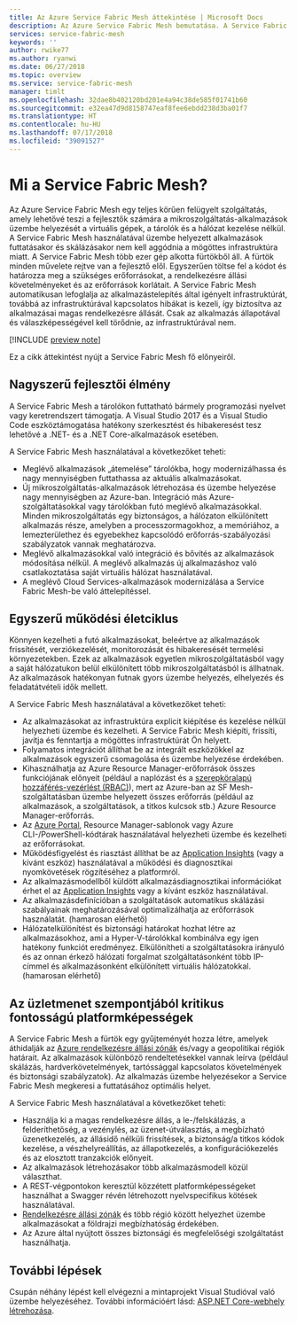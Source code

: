 ```yaml
---
title: Az Azure Service Fabric Mesh áttekintése | Microsoft Docs
description: Az Azure Service Fabric Mesh bemutatása. A Service Fabric Mesh használatával anélkül helyezheti üzembe és skálázhatja az alkalmazást, hogy aggódnia kellene az alkalmazás infrastrukturális igényei miatt.
services: service-fabric-mesh
keywords: ''
author: rwike77
ms.author: ryanwi
ms.date: 06/27/2018
ms.topic: overview
ms.service: service-fabric-mesh
manager: timlt
ms.openlocfilehash: 32dae8b402120bd201e4a94c38de585f01741b60
ms.sourcegitcommit: e32ea47d9d8158747eaf8fee6ebdd238d3ba01f7
ms.translationtype: HT
ms.contentlocale: hu-HU
ms.lasthandoff: 07/17/2018
ms.locfileid: "39091527"
---
```

# <a name="what-is-service-fabric-mesh"></a>Mi a Service Fabric Mesh?

Az Azure Service Fabric Mesh egy teljes körűen felügyelt szolgáltatás, amely lehetővé teszi a fejlesztők számára a mikroszolgáltatás-alkalmazások üzembe helyezését a virtuális gépek, a tárolók és a hálózat kezelése nélkül. A Service Fabric Mesh használatával üzembe helyezett alkalmazások futtatásakor és skálázásakor nem kell aggódnia a mögöttes infrastruktúra miatt.  A Service Fabric Mesh több ezer gép alkotta fürtökből áll.  A fürtök minden művelete rejtve van a fejlesztő elől. Egyszerűen töltse fel a kódot és határozza meg a szükséges erőforrásokat, a rendelkezésre állási követelményeket és az erőforrások korlátait.  A Service Fabric Mesh automatikusan lefoglalja az alkalmazástelepítés által igényelt infrastruktúrát, továbbá az infrastruktúrával kapcsolatos hibákat is kezeli, így biztosítva az alkalmazásai magas rendelkezésre állását. Csak az alkalmazás állapotával és válaszképességével kell törődnie, az infrastruktúrával nem.  

[!INCLUDE [preview note](./includes/include-preview-note.md)]

Ez a cikk áttekintést nyújt a Service Fabric Mesh fő előnyeiről.

## <a name="great-developer-experience"></a>Nagyszerű fejlesztői élmény

A Service Fabric Mesh a tárolókon futtatható bármely programozási nyelvet vagy keretrendszert támogatja. A Visual Studio 2017 és a Visual Studio Code eszköztámogatása hatékony szerkesztést és hibakeresést tesz lehetővé a .NET- és a .NET Core-alkalmazások esetében. 

A Service Fabric Mesh használatával a következőket teheti:

- Meglévő alkalmazások „átemelése” tárolókba, hogy modernizálhassa és nagy mennyiségben futtathassa az aktuális alkalmazásokat. 
- Új mikroszolgáltatás-alkalmazások létrehozása és üzembe helyezése nagy mennyiségben az Azure-ban.  Integráció más Azure-szolgáltatásokkal vagy tárolókban futó meglévő alkalmazásokkal. Minden mikroszolgáltatás egy biztonságos, a hálózaton elkülönített alkalmazás része, amelyben a processzormagokhoz, a memóriához, a lemezterülethez és egyebekhez kapcsolódó erőforrás-szabályozási szabályzatok vannak meghatározva.
- Meglévő alkalmazásokkal való integráció és bővítés az alkalmazások módosítása nélkül. A meglévő alkalmazás új alkalmazáshoz való csatlakoztatása saját virtuális hálózat használatával.  
- A meglévő Cloud Services-alkalmazások modernizálása a Service Fabric Mesh-be való áttelepítéssel.  

## <a name="simple-operational-lifecycle"></a>Egyszerű működési életciklus

Könnyen kezelheti a futó alkalmazásokat, beleértve az alkalmazások frissítését, verziókezelését, monitorozását és hibakeresését termelési környezetekben. Ezek az alkalmazások egyetlen mikroszolgáltatásból vagy a saját hálózatukon belül elkülönített több mikroszolgáltatásból is állhatnak. Az alkalmazások hatékonyan futnak gyors üzembe helyezés, elhelyezés és feladatátvételi idők mellett.

A Service Fabric Mesh használatával a következőket teheti:

- Az alkalmazásokat az infrastruktúra explicit kiépítése és kezelése nélkül helyezheti üzembe és kezelheti.  A Service Fabric Mesh kiépíti, frissíti, javítja és fenntartja a mögöttes infrastruktúrát Ön helyett.
- Folyamatos integrációt állíthat be az integrált eszközökkel az alkalmazások egyszerű csomagolása és üzembe helyezése érdekében.
- Kihasználhatja az Azure Resource Manager-erőforrások összes funkciójának előnyeit (például a naplózást és a [szerepköralapú hozzáférés-vezérlést (RBAC)](/azure/role-based-access-control/overview)), mert az Azure-ban az SF Mesh-szolgáltatásban üzembe helyezett összes erőforrás (például az alkalmazások, a szolgáltatások, a titkos kulcsok stb.) Azure Resource Manager-erőforrás. 
- Az [Azure Portal](https://portal.azure.com), Resource Manager-sablonok vagy Azure CLI-/PowerShell-kódtárak használatával helyezheti üzembe és kezelheti az erőforrásokat.
- Működésfigyelést és riasztást állíthat be az [Application Insights](/azure/application-insights/) (vagy a kívánt eszköz) használatával a működési és diagnosztikai nyomkövetések rögzítéséhez a platformról. 
- Az alkalmazásmodellből küldött alkalmazásdiagnosztikai információkat érhet el az [Application Insights](/azure/application-insights/) vagy a kívánt eszköz használatával.
- Az alkalmazásdefinícióban a szolgáltatások automatikus skálázási szabályainak meghatározásával optimalizálhatja az erőforrások használatát.  (hamarosan elérhető)
- Hálózatelkülönítést és biztonsági határokat hozhat létre az alkalmazásokhoz, ami a Hyper-V-tárolókkal kombinálva egy igen hatékony funkciót eredményez. Elkülönítheti a szolgáltatásokra irányuló és az onnan érkező hálózati forgalmat szolgáltatásonként több IP-címmel és alkalmazásonként elkülönített virtuális hálózatokkal.  (hamarosan elérhető) 


## <a name="mission-critical-platform-capabilities"></a>Az üzletmenet szempontjából kritikus fontosságú platformképességek

A Service Fabric Mesh a fürtök egy gyűjteményét hozza létre, amelyek áthidalják az [Azure rendelkezésre állási zónák](/azure/availability-zones/az-overview) és/vagy a geopolitikai régiók határait. Az alkalmazások különböző rendeltetésekkel vannak leírva (például skálázás, hardverkövetelmények, tartóssággal kapcsolatos követelmények és biztonsági szabályzatok).  Az alkalmazás üzembe helyezésekor a Service Fabric Mesh megkeresi a futtatásához optimális helyet.

A Service Fabric Mesh használatával a következőket teheti:

- Használja ki a magas rendelkezésre állás, a le-/felskálázás, a felderíthetőség, a vezénylés, az üzenet-útválasztás, a megbízható üzenetkezelés, az állásidő nélküli frissítések, a biztonság/a titkos kódok kezelése, a vészhelyreállítás, az állapotkezelés, a konfigurációkezelés és az elosztott tranzakciók előnyeit.
- Az alkalmazások létrehozásakor több alkalmazásmodell közül választhat.
- A REST-végpontokon keresztül közzétett platformképességeket használhat a Swagger révén létrehozott nyelvspecifikus kötések használatával.
- [Rendelkezésre állási zónák](/azure/availability-zones/az-overview) és több régió között helyezhet üzembe alkalmazásokat a földrajzi megbízhatóság érdekében.
- Az Azure által nyújtott összes biztonsági és megfelelőségi szolgáltatást használhatja.

## <a name="next-steps"></a>További lépések

Csupán néhány lépést kell elvégezni a mintaprojekt Visual Studióval való üzembe helyezéséhez. További információért lásd: [ASP.NET Core-webhely létrehozása](service-fabric-mesh-quickstart-dotnet-core.md). 


<!-- Links -->

[service-fabric-overview]: ../service-fabric/service-fabric-overview.md
